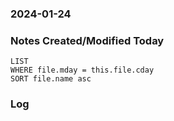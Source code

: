 ### 2024-01-24

### Notes Created/Modified Today
```dataview
LIST 
WHERE file.mday = this.file.cday
SORT file.name asc
```
### Log
